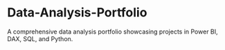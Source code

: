 # Data-Analysis-Portfolio
 A comprehensive data analysis portfolio showcasing projects in Power BI, DAX, SQL, and Python.
